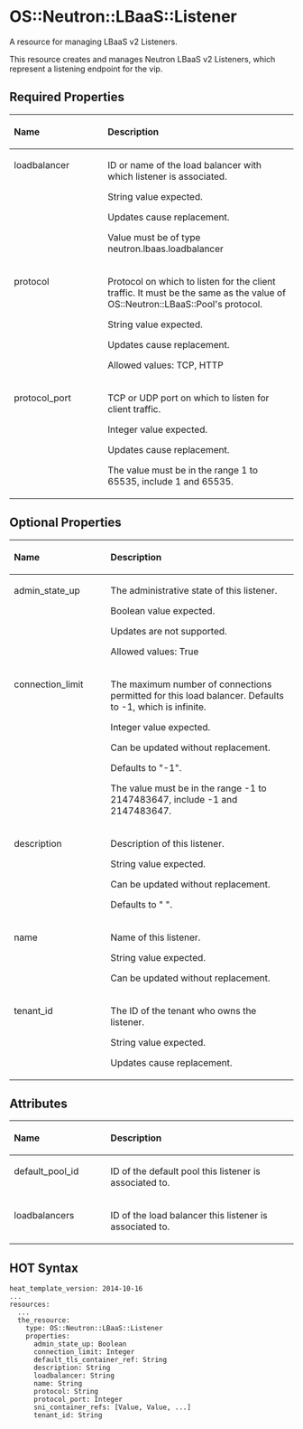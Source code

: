 # OS::Neutron::LBaaS::Listener<a name="EN-US_TOPIC_0088407158"></a>

A resource for managing LBaaS v2 Listeners.

This resource creates and manages Neutron LBaaS v2 Listeners, which represent a listening endpoint for the vip.

## Required Properties<a name="section2061419115183"></a>

<a name="table12498112013"></a>
<table><thead align="left"><tr id="row14471811149"><th class="cellrowborder" valign="top" width="33%" id="mcps1.1.3.1.1"><p id="p4468132010"><a name="p4468132010"></a><a name="p4468132010"></a><strong id="b322115114124"><a name="b322115114124"></a><a name="b322115114124"></a>Name</strong></p>
</th>
<th class="cellrowborder" valign="top" width="67%" id="mcps1.1.3.1.2"><p id="p84782205"><a name="p84782205"></a><a name="p84782205"></a><strong id="b5222135120127"><a name="b5222135120127"></a><a name="b5222135120127"></a>Description</strong></p>
</th>
</tr>
</thead>
<tbody><tr id="row747181141416"><td class="cellrowborder" valign="top" width="33%" headers="mcps1.1.3.1.1 "><p id="p1144820207"><a name="p1144820207"></a><a name="p1144820207"></a>loadbalancer</p>
</td>
<td class="cellrowborder" valign="top" width="67%" headers="mcps1.1.3.1.2 "><p id="p23878979"><a name="p23878979"></a><a name="p23878979"></a>ID or name of the load balancer with which listener is associated.</p>
<p id="p13584221"><a name="p13584221"></a><a name="p13584221"></a>String value expected.</p>
<p id="p55149127"><a name="p55149127"></a><a name="p55149127"></a>Updates cause replacement.</p>
<p id="p26580098"><a name="p26580098"></a><a name="p26580098"></a>Value must be of type neutron.lbaas.loadbalancer</p>
</td>
</tr>
<tr id="row4470119143"><td class="cellrowborder" valign="top" width="33%" headers="mcps1.1.3.1.1 "><p id="p543812017"><a name="p543812017"></a><a name="p543812017"></a>protocol</p>
</td>
<td class="cellrowborder" valign="top" width="67%" headers="mcps1.1.3.1.2 "><p id="p5504344"><a name="p5504344"></a><a name="p5504344"></a>Protocol on which to listen for the client traffic. It must be the same as the value of OS::Neutron::LBaaS::Pool's protocol.</p>
<p id="p49539101"><a name="p49539101"></a><a name="p49539101"></a>String value expected.</p>
<p id="p43198726"><a name="p43198726"></a><a name="p43198726"></a>Updates cause replacement.</p>
<p id="p53244222"><a name="p53244222"></a><a name="p53244222"></a>Allowed values: TCP, HTTP</p>
</td>
</tr>
<tr id="row347016149"><td class="cellrowborder" valign="top" width="33%" headers="mcps1.1.3.1.1 "><p id="p145108122014"><a name="p145108122014"></a><a name="p145108122014"></a>protocol_port</p>
</td>
<td class="cellrowborder" valign="top" width="67%" headers="mcps1.1.3.1.2 "><p id="p17814757"><a name="p17814757"></a><a name="p17814757"></a>TCP or UDP port on which to listen for client traffic.</p>
<p id="p26115085"><a name="p26115085"></a><a name="p26115085"></a>Integer value expected.</p>
<p id="p33709175"><a name="p33709175"></a><a name="p33709175"></a>Updates cause replacement.</p>
<p id="p34947125"><a name="p34947125"></a><a name="p34947125"></a>The value must be in the range 1 to 65535, include 1 and 65535.</p>
</td>
</tr>
</tbody>
</table>

## Optional Properties<a name="section122342011131819"></a>

<a name="table1342582282117"></a>
<table><thead align="left"><tr id="row9303142261513"><th class="cellrowborder" valign="top" width="34%" id="mcps1.1.3.1.1"><p id="p15425132220217"><a name="p15425132220217"></a><a name="p15425132220217"></a><strong id="b2559134315151"><a name="b2559134315151"></a><a name="b2559134315151"></a>Name</strong></p>
</th>
<th class="cellrowborder" valign="top" width="66%" id="mcps1.1.3.1.2"><p id="p4425722102113"><a name="p4425722102113"></a><a name="p4425722102113"></a><strong id="b95591043171515"><a name="b95591043171515"></a><a name="b95591043171515"></a>Description</strong></p>
</th>
</tr>
</thead>
<tbody><tr id="row4303172251512"><td class="cellrowborder" valign="top" width="34%" headers="mcps1.1.3.1.1 "><p id="p1242642211216"><a name="p1242642211216"></a><a name="p1242642211216"></a>admin_state_up</p>
</td>
<td class="cellrowborder" valign="top" width="66%" headers="mcps1.1.3.1.2 "><p id="p12713024"><a name="p12713024"></a><a name="p12713024"></a>The administrative state of this listener.</p>
<p id="p47308357"><a name="p47308357"></a><a name="p47308357"></a>Boolean value expected.</p>
<p id="p23122032"><a name="p23122032"></a><a name="p23122032"></a>Updates are not supported.</p>
<p id="p6771698"><a name="p6771698"></a><a name="p6771698"></a>Allowed values: True</p>
</td>
</tr>
<tr id="row1303142291516"><td class="cellrowborder" valign="top" width="34%" headers="mcps1.1.3.1.1 "><p id="p144261222215"><a name="p144261222215"></a><a name="p144261222215"></a>connection_limit</p>
</td>
<td class="cellrowborder" valign="top" width="66%" headers="mcps1.1.3.1.2 "><p id="p11636647"><a name="p11636647"></a><a name="p11636647"></a>The maximum number of connections permitted for this load balancer. Defaults to -1, which is infinite.</p>
<p id="p37620965"><a name="p37620965"></a><a name="p37620965"></a>Integer value expected.</p>
<p id="p3044365"><a name="p3044365"></a><a name="p3044365"></a>Can be updated without replacement.</p>
<p id="p27399290"><a name="p27399290"></a><a name="p27399290"></a>Defaults to "-1".</p>
<p id="p45267019"><a name="p45267019"></a><a name="p45267019"></a>The value must be in the range -1 to 2147483647, include -1 and 2147483647.</p>
</td>
</tr>
<tr id="row330314224158"><td class="cellrowborder" valign="top" width="34%" headers="mcps1.1.3.1.1 "><p id="p15426132272111"><a name="p15426132272111"></a><a name="p15426132272111"></a>description</p>
</td>
<td class="cellrowborder" valign="top" width="66%" headers="mcps1.1.3.1.2 "><p id="p42749962"><a name="p42749962"></a><a name="p42749962"></a>Description of this listener.</p>
<p id="p49205346"><a name="p49205346"></a><a name="p49205346"></a>String value expected.</p>
<p id="p40194930"><a name="p40194930"></a><a name="p40194930"></a>Can be updated without replacement.</p>
<p id="p26210052"><a name="p26210052"></a><a name="p26210052"></a>Defaults to " ".</p>
</td>
</tr>
<tr id="row16303132210151"><td class="cellrowborder" valign="top" width="34%" headers="mcps1.1.3.1.1 "><p id="p1542620223214"><a name="p1542620223214"></a><a name="p1542620223214"></a>name</p>
</td>
<td class="cellrowborder" valign="top" width="66%" headers="mcps1.1.3.1.2 "><p id="p42639483"><a name="p42639483"></a><a name="p42639483"></a>Name of this listener.</p>
<p id="p48211034"><a name="p48211034"></a><a name="p48211034"></a>String value expected.</p>
<p id="p31246127"><a name="p31246127"></a><a name="p31246127"></a>Can be updated without replacement.</p>
</td>
</tr>
<tr id="row1330352211511"><td class="cellrowborder" valign="top" width="34%" headers="mcps1.1.3.1.1 "><p id="p0426122142120"><a name="p0426122142120"></a><a name="p0426122142120"></a>tenant_id</p>
</td>
<td class="cellrowborder" valign="top" width="66%" headers="mcps1.1.3.1.2 "><p id="p47908359"><a name="p47908359"></a><a name="p47908359"></a>The ID of the tenant who owns the listener.</p>
<p id="p28522052"><a name="p28522052"></a><a name="p28522052"></a>String value expected.</p>
<p id="p55371884"><a name="p55371884"></a><a name="p55371884"></a>Updates cause replacement.</p>
</td>
</tr>
</tbody>
</table>

## Attributes<a name="section245391831810"></a>

<a name="table205697717231"></a>
<table><thead align="left"><tr id="row10741018161712"><th class="cellrowborder" valign="top" width="34%" id="mcps1.1.3.1.1"><p id="p1657014782312"><a name="p1657014782312"></a><a name="p1657014782312"></a><strong id="b166987316176"><a name="b166987316176"></a><a name="b166987316176"></a>Name</strong></p>
</th>
<th class="cellrowborder" valign="top" width="66%" id="mcps1.1.3.1.2"><p id="p2570107112313"><a name="p2570107112313"></a><a name="p2570107112313"></a><strong id="b9699031181713"><a name="b9699031181713"></a><a name="b9699031181713"></a>Description</strong></p>
</th>
</tr>
</thead>
<tbody><tr id="row197441851715"><td class="cellrowborder" valign="top" width="34%" headers="mcps1.1.3.1.1 "><p id="p175708702320"><a name="p175708702320"></a><a name="p175708702320"></a>default_pool_id</p>
</td>
<td class="cellrowborder" valign="top" width="66%" headers="mcps1.1.3.1.2 "><p id="p65705717235"><a name="p65705717235"></a><a name="p65705717235"></a>ID of the default pool this listener is associated to.</p>
</td>
</tr>
<tr id="row1975141821710"><td class="cellrowborder" valign="top" width="34%" headers="mcps1.1.3.1.1 "><p id="p18570878235"><a name="p18570878235"></a><a name="p18570878235"></a>loadbalancers</p>
</td>
<td class="cellrowborder" valign="top" width="66%" headers="mcps1.1.3.1.2 "><p id="p105706772319"><a name="p105706772319"></a><a name="p105706772319"></a>ID of the load balancer this listener is associated to.</p>
</td>
</tr>
</tbody>
</table>

## HOT Syntax<a name="section1048163151911"></a>

```
heat_template_version: 2014-10-16
...
resources:
  ...
  the_resource:
    type: OS::Neutron::LBaaS::Listener
    properties:
      admin_state_up: Boolean
      connection_limit: Integer
      default_tls_container_ref: String
      description: String
      loadbalancer: String
      name: String
      protocol: String
      protocol_port: Integer
      sni_container_refs: [Value, Value, ...]
      tenant_id: String
```

